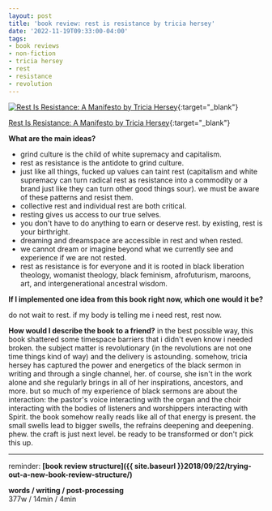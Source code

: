 ```yaml
---
layout: post
title: 'book review: rest is resistance by tricia hersey'
date: '2022-11-19T09:33:00-04:00'
tags:
- book reviews
- non-fiction
- tricia hersey
- rest
- resistance
- revolution
--- 
```



[![Rest Is Resistance: A Manifesto by Tricia Hersey](https://i.gr-assets.com/images/S/compressed.photo.goodreads.com/books/1664244996l/60382737.jpg)](https://www.goodreads.com/book/show/60382737-rest-is-resistance){:target="_blank"}

[Rest Is Resistance: A Manifesto by Tricia Hersey](https://www.goodreads.com/book/show/60382737-rest-is-resistance){:target="_blank"}

<b>What are the main ideas?</b> 
* grind culture is the child of white supremacy and capitalism.
* rest as resistance is the antidote to grind culture.
* just like all things, fucked up values can taint rest (capitalism and white supremacy can turn radical rest as resistance into a commodity or a brand just like they can turn other good things sour). we must be aware of these patterns and resist them. 
* collective rest and individual rest are both critical. 
* resting gives us access to our true selves.
* you don't have to do anything to earn or deserve rest. by existing, rest is your birthright. 
* dreaming and dreamspace are accessible in rest and when rested.
* we cannot dream or imagine beyond what we currently see and experience if we are not rested. 
* rest as resistance is for everyone and it is rooted in black liberation theology, womanist theology, black feminism, afrofuturism, maroons, art, and intergenerational ancestral wisdom. 


<b>If I implemented one idea from this book right now, which one would it be?</b>

do not wait to rest. if my body is telling me i need rest, rest now. 

<b>How would I describe the book to a friend?</b>
in the best possible way, this book shattered some timespace barriers that i didn't even know i needed broken. the subject matter is revolutionary (in the revolutions are not one time things kind of way) and the delivery is astounding. somehow, tricia hersey has captured the power and energetics of the black sermon in writing and through a single channel, her. of course, she isn't in the work alone and she regularly brings in all of her inspirations, ancestors, and more. but so much of my experience of black sermons are about the interaction: the pastor's voice interacting with the organ and the choir interacting with the bodies of listeners and worshippers interacting with Spirit. the book somehow really reads like all of that energy is present. the small swells lead to bigger swells, the refrains deepening and deepening. phew. the craft is just next level. be ready to be transformed or don't pick this up. 

---

reminder: **[book review structure]({{ site.baseurl }}2018/09/22/trying-out-a-new-book-review-structure/)**


<!-- &#042; = asterisk -->
<!-- &#039; = single quote '-->

**words / writing / post-processing**  
377w / 14min / 4min 